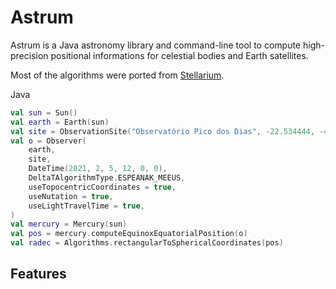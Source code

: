 # Astrum

Astrum is a Java astronomy library and command-line tool to compute high-precision positional informations for celestial
bodies and Earth satellites.

Most of the algorithms were ported from [Stellarium](https://github.com/Stellarium/stellarium/).

Java

```kotlin
val sun = Sun()
val earth = Earth(sun)
val site = ObservationSite("Observatório Pico dos Dias", -22.534444, -45.5825, 1864.0)
val o = Observer(
    earth,
    site,
    DateTime(2021, 2, 5, 12, 0, 0),
    DeltaTAlgorithmType.ESPEANAK_MEEUS,
    useTopocentricCoordinates = true,
    useNutation = true,
    useLightTravelTime = true,
)
val mercury = Mercury(sun)
val pos = mercury.computeEquinoxEquatorialPosition(o)
val radec = Algorithms.rectangularToSphericalCoordinates(pos)
```

## Features